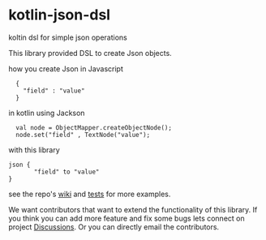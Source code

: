 # kotlin-json-dsl
koltin dsl for simple json operations

This library provided DSL to create Json objects.

how you create Json in Javascript
```
  {
    "field" : "value"
  }
```

in kotlin using Jackson 
```
  val node = ObjectMapper.createObjectNode();
  node.set("field" , TextNode("value");
```

with this library
```
json {
       "field" to "value"
}
```

see the repo's [wiki](https://github.com/vivek656/kotlin-json-dsl/wiki) and [tests](https://github.com/vivek656/kotlin-json-dsl/blob/main/src/test/kotlin/latwal/kotlin/jsondsl/kotlinjsondsl/json/builder/BuilderTests.kt) for more examples.

We want contributors that want to extend the functionality of this library.
If you think you can add more feature and fix some bugs lets connect on project [Discussions](https://github.com/vivek656/kotlin-json-dsl/discussions).
Or you can directly email the contributors.

